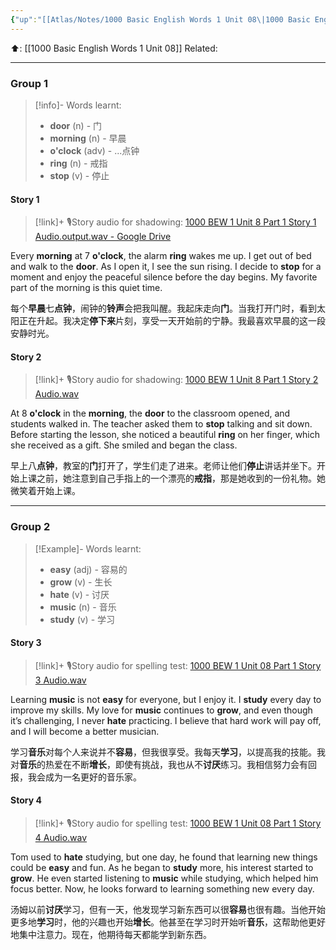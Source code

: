 ```yaml
---
{"up":"[[Atlas/Notes/1000 Basic English Words 1 Unit 08\|1000 Basic English Words 1 Unit 08]]","dg-publish":true,"permalink":"/atlas/notes/1000-bew-1-unit-08-part-1-stories/","dgPassFrontmatter":true}
---
```


⬆️: [[1000 Basic English Words 1 Unit 08]]
Related: 

---
### Group 1
> [!info]- Words learnt:
> - **door** (n) - 门
> - **morning** (n) - 早晨
> - **o'clock** (adv) - ...点钟
> - **ring** (n) - 戒指
> - **stop** (v) - 停止

#### Story 1

> [!link]+ 🎙️Story audio for shadowing: [1000 BEW 1 Unit 8 Part 1 Story 1 Audio.output.wav - Google Drive](https://drive.google.com/file/d/1KG1pGhTRPrsHEqYoeLWRmCIVfdStF0ny/view?usp=drive_link)

Every **morning** at 7 **o'clock**, the alarm **ring** wakes me up. I get out of bed and walk to the **door**. As I open it, I see the sun rising. I decide to **stop** for a moment and enjoy the peaceful silence before the day begins. My favorite part of the morning is this quiet time.

每个**早晨**七**点钟**，闹钟的**铃声**会把我叫醒。我起床走向**门**。当我打开门时，看到太阳正在升起。我决定**停下来**片刻，享受一天开始前的宁静。我最喜欢早晨的这一段安静时光。

#### Story 2

> [!link]+ 🎙️Story audio for shadowing:  [1000 BEW 1 Unit 8 Part 1 Story 2 Audio.wav](https://drive.google.com/file/d/1CKLx_L2sv8sjqGR915ktGieoacSX4oNt/view?usp=drive_link)

At 8 **o'clock** in the **morning**, the **door** to the classroom opened, and students walked in. The teacher asked them to **stop** talking and sit down. Before starting the lesson, she noticed a beautiful **ring** on her finger, which she received as a gift. She smiled and began the class.

早上八**点钟**，教室的**门**打开了，学生们走了进来。老师让他们**停止**讲话并坐下。开始上课之前，她注意到自己手指上的一个漂亮的**戒指**，那是她收到的一份礼物。她微笑着开始上课。


---
### Group 2

> [!Example]- Words learnt:
> - **easy** (adj) - 容易的
> - **grow** (v) - 生长
> - **hate** (v) - 讨厌
> - **music** (n) - 音乐
> - **study** (v) - 学习

#### Story 3

> [!link]+ 🎙️Story audio for spelling test: [1000 BEW 1 Unit 08 Part 1 Story 3 Audio.wav](https://drive.google.com/file/d/1W4WhiEEdh2clQMG9wRRfjgfeEvmKuhYp/view?usp=drive_link)

Learning **music** is not **easy** for everyone, but I enjoy it. I **study** every day to improve my skills. My love for **music** continues to **grow**, and even though it’s challenging, I never **hate** practicing. I believe that hard work will pay off, and I will become a better musician.

学习**音乐**对每个人来说并不**容易**，但我很享受。我每天**学习**，以提高我的技能。我对**音乐**的热爱在不断**增长**，即使有挑战，我也从不**讨厌**练习。我相信努力会有回报，我会成为一名更好的音乐家。
#### Story 4

> [!link]+ 🎙️Story audio for spelling test: [1000 BEW 1 Unit 08 Part 1 Story 4 Audio.wav](https://drive.google.com/file/d/1NsmGFHNoEKx3coyVr19Oo98_7e2RQzmi/view?usp=drive_link)

Tom used to **hate** studying, but one day, he found that learning new things could be **easy** and fun. As he began to **study** more, his interest started to **grow**. He even started listening to **music** while studying, which helped him focus better. Now, he looks forward to learning something new every day.

汤姆以前**讨厌**学习，但有一天，他发现学习新东西可以很**容易**也很有趣。当他开始更多地**学习**时，他的兴趣也开始**增长**。他甚至在学习时开始听**音乐**，这帮助他更好地集中注意力。现在，他期待每天都能学到新东西。